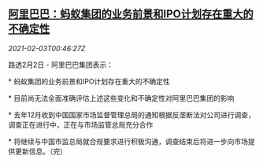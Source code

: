 <!--1612315401000-->
[阿里巴巴：蚂蚁集团的业务前景和IPO计划存在重大的不确定性](https://cn.reuters.com/article/alibaba-ant-outlook-0202-tues-idCNKBS2A302Q)
------

<div><i>2021-02-03T00:46:27Z</i></div><p>路透2月2日 - 阿里巴巴集团表示：</p><p>* 蚂蚁集团的业务前景和IPO计划存在重大的不确定性</p><p>* 目前尚无法全面准确评估上述这些变化和不确定性对阿里巴巴集团的影响</p><p>* 去年12月收到中国国家市场监督管理总局的通知根据反垄断法对公司进行调查，调查正在进行中，正在与市场监管总局充分合作</p><p>* 将继续与中国市监总局就合规要求进行积极沟通，调查结束后将进一步向市场提供更新信息。（完）</p>
